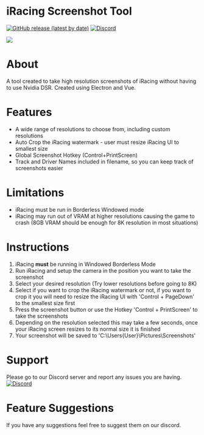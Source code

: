 # iRacing Screenshot Tool

[![GitHub release (latest by date)](https://img.shields.io/github/v/release/svglol/iracing-screenshot-tool)](https://github.com/svglol/iracing-screenshot-tool/releases) [![Discord](https://img.shields.io/discord/626921718442754048.svg?label=&logo=discord&logoColor=ffffff&color=7389D8&labelColor=6A7EC2)](https://discord.gg/GX2kSgN)

![](https://raw.githubusercontent.com/svglol/iracing-screenshot-tool/master/static/screenshot.png?v=4&s=200?)

# About

A tool created to take high resolution screenshots of iRacing without having to use Nvidia DSR.
Created using Electron and Vue.

# Features

- A wide range of resolutions to choose from, including custom resolutions
- Auto Crop the iRacing watermark - user must resize iRacing UI to smallest size
- Global Screenshot Hotkey (Control+PrintScreen)
- Track and Driver Names included in filename, so you can keep track of screenshots easier

# Limitations

- iRacing must be run in Borderless Windowed mode
- iRacing may run out of VRAM at higher resolutions causing the game to crash (8GB VRAM should be enough for 8K resolution in most situations)

# Instructions

1. iRacing **must** be running in Windowed Borderless Mode
2. Run iRacing and setup the camera in the position you want to take the screenshot
3. Select your desired resolution (Try lower resolutions before going to 8K)
4. Select if you want to crop the iRacing watermark or not, if you want to crop it you will need to resize the iRacing UI with 'Control + PageDown' to the smallest size first
5. Press the screenshot button or use the Hotkey 'Control + PrintScreen' to take the screenshots
6. Depending on the resolution selected this may take a few seconds, once your iRacing screen resizes to its normal size it is finished
7. Your screenshot will be saved to 'C:\Users\{User}\Pictures\Screenshots'

# Support

Please go to our Discord server and report any issues you are having. [![Discord](https://img.shields.io/discord/626921718442754048.svg?label=&logo=discord&logoColor=ffffff&color=7389D8&labelColor=6A7EC2)](https://discord.gg/GX2kSgN)

# Feature Suggestions

If you have any suggestions feel free to suggest them on our discord.
